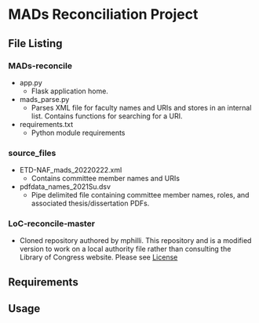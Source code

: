 # MADs Reconciliation Project

## File Listing
### MADs-reconcile
  - app.py 
    - Flask application home. 
  - mads_parse.py
    - Parses XML file for faculty names and URIs and stores in an internal list. Contains functions for searching for a URI.
  - requirements.txt
    - Python module requirements
### source_files
  - ETD-NAF_mads_20220222.xml
    - Contains committee member names and URIs
  - pdfdata_names_2021Su.dsv
    - Pipe delimited file containing committee member names, roles, and associated thesis/dissertation PDFs.

### LoC-reconcile-master
  - Cloned repository authored by mphilli. This repository and is a modified version to work on a local authority file rather than consulting the Library of Congress website. Please see [License](https://github.com/mlb-6300/mads_recon/blob/main/LoC-reconcile-master/LoC-reconcile-master/LICENSE)

## Requirements

## Usage
